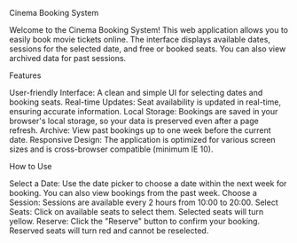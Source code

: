 Cinema Booking System

Welcome to the Cinema Booking System! This web application allows you to easily book movie tickets online. The interface displays available dates, sessions for the selected date, and free or booked seats. You can also view archived data for past sessions.

Features

User-friendly Interface: A clean and simple UI for selecting dates and booking seats.
Real-time Updates: Seat availability is updated in real-time, ensuring accurate information.
Local Storage: Bookings are saved in your browser's local storage, so your data is preserved even after a page refresh.
Archive: View past bookings up to one week before the current date.
Responsive Design: The application is optimized for various screen sizes and is cross-browser compatible (minimum IE 10).

How to Use

Select a Date: Use the date picker to choose a date within the next week for booking. You can also view bookings from the past week.
Choose a Session: Sessions are available every 2 hours from 10:00 to 20:00.
Select Seats: Click on available seats to select them. Selected seats will turn yellow.
Reserve: Click the "Reserve" button to confirm your booking. Reserved seats will turn red and cannot be reselected.
